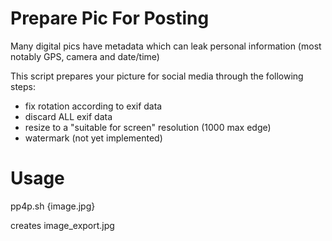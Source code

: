 # Prepare Pic For Posting

Many digital pics have metadata which can leak personal information
(most notably GPS, camera and date/time)

This script prepares your picture for social media through the following steps:

* fix rotation according to exif data
* discard ALL exif data
* resize to a "suitable for screen" resolution (1000 max edge)
* watermark (not yet implemented)



# Usage

pp4p.sh {image.jpg}

creates image_export.jpg 
